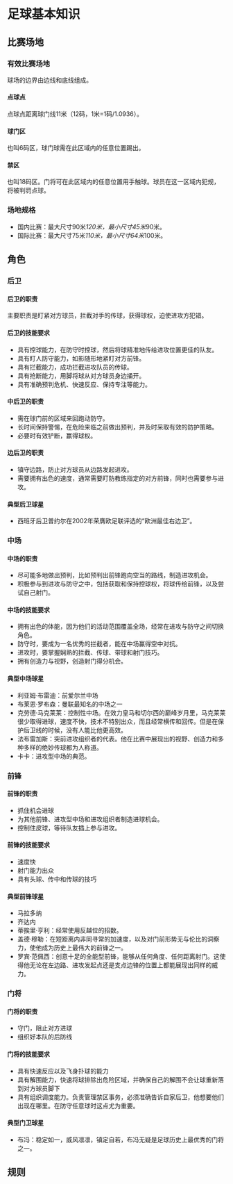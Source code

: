 # 足球基本知识

## 比赛场地

### 有效比赛场地
球场的边界由边线和底线组成。

#### 点球点
点球点距离球门线11米（12码，1米=1码/1.0936）。

#### 球门区
也叫6码区，球门球需在此区域内的任意位置踢出。

#### 禁区
也叫18码区。门将可在此区域内的任意位置用手触球。球员在这一区域内犯规，将被判罚点球。

### 场地规格

* 国内比赛：最大尺寸90米*120米，最小尺寸45米*90米。
* 国际比赛：最大尺寸75米*110米，最小尺寸64米*100米。

## 角色

### 后卫

#### 后卫的职责
主要职责是盯紧对方球员，拦截对手的传球，获得球权，迫使进攻方犯错。

#### 后卫的技能要求

* 具有控球能力，在防守时控球，然后将球精准地传给进攻位置更佳的队友。
* 具有盯人防守能力，如影随形地紧盯对方前锋。
* 具有拦截能力，成功拦截进攻队员的传球。
* 具有抢断能力，用脚将球从对方球员身边捅开。
* 具有准确预判危机、快速反应、保持专注等能力。

#### 中后卫的职责

* 需在球门前的区域来回跑动防守。
* 长时间保持警惕，在危险来临之前做出预判，并及时采取有效的防护策略。
* 必要时有效铲断，赢得球权。

#### 边后卫的职责

* 镇守边路，防止对方球员从边路发起进攻。
* 需要拥有出色的速度，通常需要盯防教练指定的对方前锋，同时也需要参与进攻。

#### 典型后卫球星

* 西班牙后卫普约尔在2002年荣膺欧足联评选的“欧洲最佳右边卫”。

### 中场

#### 中场的职责

* 尽可能多地做出预判，比如预判出前锋跑向空当的路线，制造进攻机会。
* 积极参与到进攻与防守之中，包括获取和保持控球权，将球传给前锋，以及尝试自己射门。

#### 中场的技能要求

* 拥有出色的体能，因为他们的活动范围覆盖全场，经常在进攻与防守之间切换角色。
* 防守时，要成为一名优秀的拦截者，能在中场赢得空中对抗。
* 进攻时，要掌握娴熟的拦截、传球、带球和射门技巧。
* 拥有创造力与视野，创造射门得分机会。

#### 典型中场球星

* 利亚姆·布雷迪：前爱尔兰中场
* 布莱恩·罗布森：曼联最知名的中场之一
* 克劳德·马克莱莱：控制性中场。在效力皇马和切尔西的巅峰岁月里，马克莱莱很少取得进球，速度不快，技术不特别出众，而且经常横传和回传。但是在保护后卫线的时候，没有人能比他更高效。
* 法布雷加斯：突前进攻组织者的代表。他在比赛中展现出的视野、创造力和多种多样的绝妙传球都为人称道。
* 卡卡：进攻型中场的典范。

### 前锋

#### 前锋的职责

* 抓住机会进球
* 为其他前锋、进攻型中场和进攻组织者制造进球机会。
* 控制住皮球，等待队友插上参与进攻。

#### 前锋的技能要求

* 速度快
* 射门能力出众
* 具有头球、传中和传球的技巧

#### 典型前锋球星

* 马拉多纳
* 齐达内
* 蒂挨里·亨利：经常使用反越位的招数。
* 盖德·穆勒：在短距离内非同寻常的加速度，以及对门前形势无与伦比的洞察力，使他成为历史上最伟大的前锋之一。
* 罗宾·范佩西：创意十足的全能型前锋，能够从任何角度、任何距离射门。这使得他无论在左边路、进攻发起点还是支点边锋的位置上都能展现出同样的威力。

### 门将

#### 门将的职责

* 守门，阻止对方进球
* 组织好本队的后防线

#### 门将的技能要求

* 具有快速反应以及飞身扑球的能力
* 具有解围能力，快速将球排除出危险区域，并确保自己的解围不会让球重新落到对方球员脚下
* 具有组织调度能力。负责管理禁区事务，必须准确告诉自家后卫，他想要他们出现在哪里。在防守任意球时这点尤为重要。

#### 典型门卫球星

* 布冯：稳定如一，威风凛凛，镇定自若，布冯无疑是足球历史上最优秀的门将之一。

## 规则
